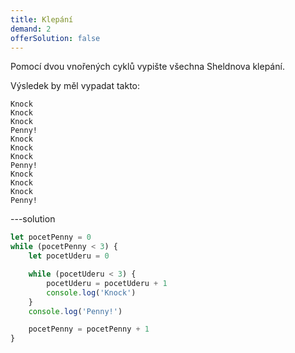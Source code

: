```yaml
---
title: Klepání
demand: 2
offerSolution: false
---
```


Pomocí dvou vnořených cyklů vypište všechna Sheldnova klepání.

Výsledek by měl vypadat takto:

```text
Knock
Knock
Knock
Penny!
Knock
Knock
Knock
Penny!
Knock
Knock
Knock
Penny!
```

---solution

```js
let pocetPenny = 0
while (pocetPenny < 3) {
	let pocetUderu = 0

	while (pocetUderu < 3) {
		pocetUderu = pocetUderu + 1
		console.log('Knock')
	}
	console.log('Penny!')

	pocetPenny = pocetPenny + 1
}
```

